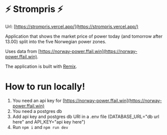# ⚡ Strompris ⚡

Url: [https://strompris.vercel.app/](https://strompris.vercel.app/)

Application that shows the market price of power today (and tomorrow after 13.00) split into the five Norwegian power zones.

Uses data from [https://norway-power.ffail.win](https://norway-power.ffail.win).

The application is built with [Remix](https://remix.run/).

# How to run locally!

1. You need an api key for [https://norway-power.ffail.win](https://norway-power.ffail.win)
2. You need a postgres db
3. Add api key and postgres db URl in a .env file (DATABASE_URL="db url here" and API_KEY="api key here")
4. Run `npm i` and `npm run dev`
